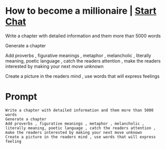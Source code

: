 

# How to become a millionaire | [Start Chat](https://gptcall.net/chat.html?data=%7B%22contact%22%3A%7B%22id%22%3A%2241ddf7ae-7639-4012-8fd9-82b26f33b226%22%2C%22flow%22%3Atrue%7D%7D)
Write a chapter with detailed information and them more than 5000 words 

Generate a chapter 

Add proverbs , figurative meanings , metaphor , melancholic , literally meaning, poetic language , catch the readers attention , make the readers interested by making your next move unknown 

Create a picture in the readers mind , use words that will express feelings

# Prompt

```
Write a chapter with detailed information and them more than 5000 words 
Generate a chapter 
Add proverbs , figurative meanings , metaphor , melancholic , literally meaning, poetic language , catch the readers attention , make the readers interested by making your next move unknown 
Create a picture in the readers mind , use words that will express feeling
```





